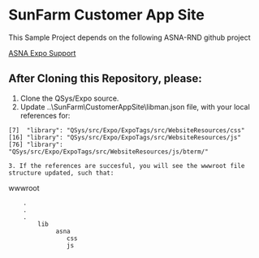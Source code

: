﻿# SunFarm Customer App Site
This Sample Project depends on the following ASNA-RND github project

[ASNA Expo Support](https://github.com/asnarnd/QSys)

## After Cloning this Repository, please:

1. Clone the QSys/Expo source.
2. Update ..\SunFarm\CustomerAppSite\libman.json file, with your local references for:

```
[7]  "library": "QSys/src/Expo/ExpoTags/src/WebsiteResources/css"
[16] "library": "QSys/src/Expo/ExpoTags/src/WebsiteResources/js"
[76] "library": "QSys/src/Expo/ExpoTags/src/WebsiteResources/js/bterm/"

3. If the references are succesful, you will see the wwwroot file structure updated, such that:

```
wwwroot       

        .  
        .  
        .  
            lib
                 asna  
                    css  
                    js  

                 



